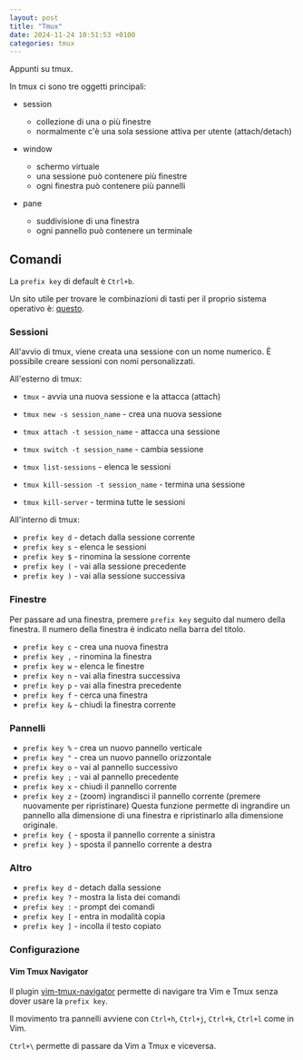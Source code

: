 ```yaml
---
layout: post
title: "Tmux"
date: 2024-11-24 10:51:53 +0100
categories: tmux
---
```


Appunti su tmux.

In tmux ci sono tre oggetti principali:

- session

  - collezione di una o più finestre
  - normalmente c'è una sola sessione attiva per utente (attach/detach)

- window

  - schermo virtuale
  - una sessione può contenere più finestre
  - ogni finestra può contenere più pannelli

- pane
  - suddivisione di una finestra
  - ogni pannello può contenere un terminale

## Comandi

La `prefix key` di default è `Ctrl+b`.

Un sito utile per trovare le combinazioni di tasti per il proprio sistema operativo è: [questo](https://tmuxcheatsheet.com/).

### Sessioni

All'avvio di tmux, viene creata una sessione con un nome numerico. È possibile creare sessioni con nomi personalizzati.

All'esterno di tmux:

- `tmux` - avvia una nuova sessione e la attacca (attach)

- `tmux new -s session_name` - crea una nuova sessione
- `tmux attach -t session_name` - attacca una sessione
- `tmux switch -t session_name` - cambia sessione
- `tmux list-sessions` - elenca le sessioni
- `tmux kill-session -t session_name` - termina una sessione
- `tmux kill-server` - termina tutte le sessioni

All'interno di tmux:

- `prefix key d` - detach dalla sessione corrente
- `prefix key s` - elenca le sessioni
- `prefix key $` - rinomina la sessione corrente
- `prefix key (` - vai alla sessione precedente
- `prefix key )` - vai alla sessione successiva

### Finestre

Per passare ad una finestra, premere `prefix key` seguito dal numero della finestra. Il numero della finestra è indicato nella barra del titolo.

- `prefix key c` - crea una nuova finestra
- `prefix key ,` - rinomina la finestra
- `prefix key w` - elenca le finestre
- `prefix key n` - vai alla finestra successiva
- `prefix key p` - vai alla finestra precedente
- `prefix key f` - cerca una finestra
- `prefix key &` - chiudi la finestra corrente

### Pannelli

- `prefix key %` - crea un nuovo pannello verticale
- `prefix key "` - crea un nuovo pannello orizzontale
- `prefix key o` - vai al pannello successivo
- `prefix key ;` - vai al pannello precedente
- `prefix key x` - chiudi il pannello corrente
- `prefix key z` - (zoom) ingrandisci il pannello corrente (premere nuovamente per ripristinare)
  Questa funzione permette di ingrandire un pannello alla dimensione di una finestra e ripristinarlo alla dimensione originale.
- `prefix key {` - sposta il pannello corrente a sinistra
- `prefix key }` - sposta il pannello corrente a destra

### Altro

- `prefix key d` - detach dalla sessione
- `prefix key ?` - mostra la lista dei comandi
- `prefix key :` - prompt dei comandi
- `prefix key [` - entra in modalità copia
- `prefix key ]` - incolla il testo copiato

### Configurazione

#### Vim Tmux Navigator

Il plugin [vim-tmux-navigator](https://github.com/christoomey/vim-tmux-navigator) permette di navigare tra Vim e Tmux senza dover usare la `prefix key`.

Il movimento tra pannelli avviene con `Ctrl+h`, `Ctrl+j`, `Ctrl+k`, `Ctrl+l` come in Vim.

`Ctrl+\` permette di passare da Vim a Tmux e viceversa.
